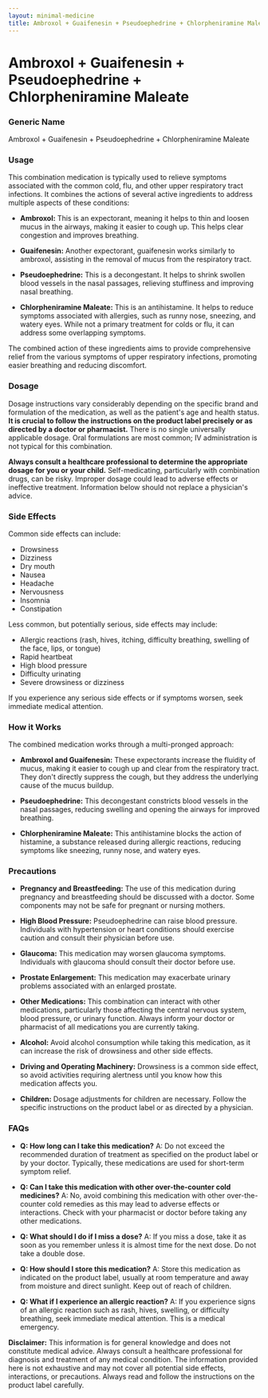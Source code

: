 ```yaml
---
layout: minimal-medicine
title: Ambroxol + Guaifenesin + Pseudoephedrine + Chlorpheniramine Maleate
---
```


# Ambroxol + Guaifenesin + Pseudoephedrine + Chlorpheniramine Maleate
### Generic Name
Ambroxol + Guaifenesin + Pseudoephedrine + Chlorpheniramine Maleate


### Usage

This combination medication is typically used to relieve symptoms associated with the common cold, flu, and other upper respiratory tract infections.  It combines the actions of several active ingredients to address multiple aspects of these conditions:

* **Ambroxol:**  This is an expectorant, meaning it helps to thin and loosen mucus in the airways, making it easier to cough up.  This helps clear congestion and improves breathing.

* **Guaifenesin:** Another expectorant, guaifenesin works similarly to ambroxol, assisting in the removal of mucus from the respiratory tract.

* **Pseudoephedrine:** This is a decongestant. It helps to shrink swollen blood vessels in the nasal passages, relieving stuffiness and improving nasal breathing.

* **Chlorpheniramine Maleate:** This is an antihistamine. It helps to reduce symptoms associated with allergies, such as runny nose, sneezing, and watery eyes. While not a primary treatment for colds or flu, it can address some overlapping symptoms.

The combined action of these ingredients aims to provide comprehensive relief from the various symptoms of upper respiratory infections, promoting easier breathing and reducing discomfort.


### Dosage

Dosage instructions vary considerably depending on the specific brand and formulation of the medication, as well as the patient's age and health status.  **It is crucial to follow the instructions on the product label precisely or as directed by a doctor or pharmacist.**  There is no single universally applicable dosage.  Oral formulations are most common; IV administration is not typical for this combination.

**Always consult a healthcare professional to determine the appropriate dosage for you or your child.**  Self-medicating, particularly with combination drugs, can be risky.  Improper dosage could lead to adverse effects or ineffective treatment.  Information below should not replace a physician's advice.


### Side Effects

Common side effects can include:

* Drowsiness
* Dizziness
* Dry mouth
* Nausea
* Headache
* Nervousness
* Insomnia
* Constipation

Less common, but potentially serious, side effects may include:

* Allergic reactions (rash, hives, itching, difficulty breathing, swelling of the face, lips, or tongue)
* Rapid heartbeat
* High blood pressure
* Difficulty urinating
* Severe drowsiness or dizziness

If you experience any serious side effects or if symptoms worsen, seek immediate medical attention.


### How it Works

The combined medication works through a multi-pronged approach:

* **Ambroxol and Guaifenesin:** These expectorants increase the fluidity of mucus, making it easier to cough up and clear from the respiratory tract.  They don't directly suppress the cough, but they address the underlying cause of the mucus buildup.

* **Pseudoephedrine:** This decongestant constricts blood vessels in the nasal passages, reducing swelling and opening the airways for improved breathing.

* **Chlorpheniramine Maleate:** This antihistamine blocks the action of histamine, a substance released during allergic reactions, reducing symptoms like sneezing, runny nose, and watery eyes.


### Precautions

* **Pregnancy and Breastfeeding:** The use of this medication during pregnancy and breastfeeding should be discussed with a doctor.  Some components may not be safe for pregnant or nursing mothers.

* **High Blood Pressure:**  Pseudoephedrine can raise blood pressure.  Individuals with hypertension or heart conditions should exercise caution and consult their physician before use.

* **Glaucoma:**  This medication may worsen glaucoma symptoms. Individuals with glaucoma should consult their doctor before use.

* **Prostate Enlargement:**  This medication may exacerbate urinary problems associated with an enlarged prostate.

* **Other Medications:** This combination can interact with other medications, particularly those affecting the central nervous system, blood pressure, or urinary function.  Always inform your doctor or pharmacist of all medications you are currently taking.

* **Alcohol:** Avoid alcohol consumption while taking this medication, as it can increase the risk of drowsiness and other side effects.

* **Driving and Operating Machinery:**  Drowsiness is a common side effect, so avoid activities requiring alertness until you know how this medication affects you.

* **Children:**  Dosage adjustments for children are necessary.  Follow the specific instructions on the product label or as directed by a physician.


### FAQs

* **Q: How long can I take this medication?**  A:  Do not exceed the recommended duration of treatment as specified on the product label or by your doctor. Typically, these medications are used for short-term symptom relief.

* **Q: Can I take this medication with other over-the-counter cold medicines?**  A:  No, avoid combining this medication with other over-the-counter cold remedies as this may lead to adverse effects or interactions. Check with your pharmacist or doctor before taking any other medications.

* **Q: What should I do if I miss a dose?**  A: If you miss a dose, take it as soon as you remember unless it is almost time for the next dose. Do not take a double dose.

* **Q: How should I store this medication?**  A: Store this medication as indicated on the product label, usually at room temperature and away from moisture and direct sunlight. Keep out of reach of children.

* **Q: What if I experience an allergic reaction?** A: If you experience signs of an allergic reaction such as rash, hives, swelling, or difficulty breathing, seek immediate medical attention. This is a medical emergency.


**Disclaimer:** This information is for general knowledge and does not constitute medical advice.  Always consult a healthcare professional for diagnosis and treatment of any medical condition.  The information provided here is not exhaustive and may not cover all potential side effects, interactions, or precautions.  Always read and follow the instructions on the product label carefully.
